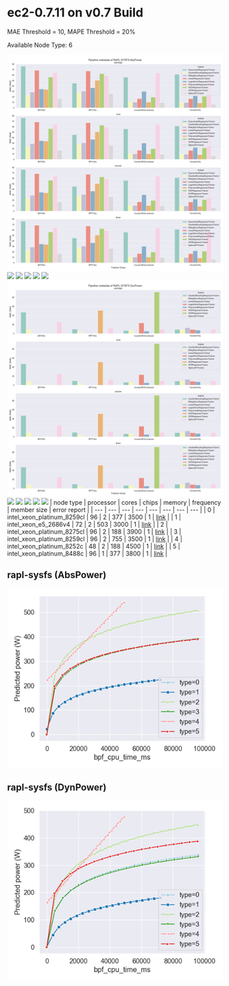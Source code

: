 # ec2-0.7.11 on v0.7 Build

MAE Threshold = 10, MAPE Threshold = 20%

Available Node Type: 6

![](rapl-sysfs_AbsPower_model_metadata.png)
![](rapl-msr_AbsPower_model_metadata.png)
![](acpi_AbsPower_model_metadata.png)
![](hmc_AbsPower_model_metadata.png)
![](redfish_AbsPower_model_metadata.png)
![](trained_power_model_AbsPower_model_metadata.png)
![](rapl-sysfs_DynPower_model_metadata.png)
![](rapl-msr_DynPower_model_metadata.png)
![](acpi_DynPower_model_metadata.png)
![](hmc_DynPower_model_metadata.png)
![](redfish_DynPower_model_metadata.png)
![](trained_power_model_DynPower_model_metadata.png)
| node type | processor | cores | chips | memory | frequency | member size | error report |
| --- | --- | --- | --- | --- | --- | --- | --- |
| 0 | intel_xeon_platinum_8259cl | 96 | 2 | 377 | 3500 | 1 | [link](./error_report/node_type_0.md) |
| 1 | intel_xeon_e5_2686v4 | 72 | 2 | 503 | 3000 | 1 | [link](./error_report/node_type_1.md) |
| 2 | intel_xeon_platinum_8275cl | 96 | 2 | 188 | 3900 | 1 | [link](./error_report/node_type_2.md) |
| 3 | intel_xeon_platinum_8259cl | 96 | 2 | 755 | 3500 | 1 | [link](./error_report/node_type_3.md) |
| 4 | intel_xeon_platinum_8252c | 48 | 2 | 188 | 4500 | 1 | [link](./error_report/node_type_4.md) |
| 5 | intel_xeon_platinum_8488c | 96 | 1 | 377 | 3800 | 1 | [link](./error_report/node_type_5.md) |
## rapl-sysfs (AbsPower)
![](rapl-sysfs_AbsPower_power_curve.png)
## rapl-sysfs (DynPower)
![](rapl-sysfs_DynPower_power_curve.png)
